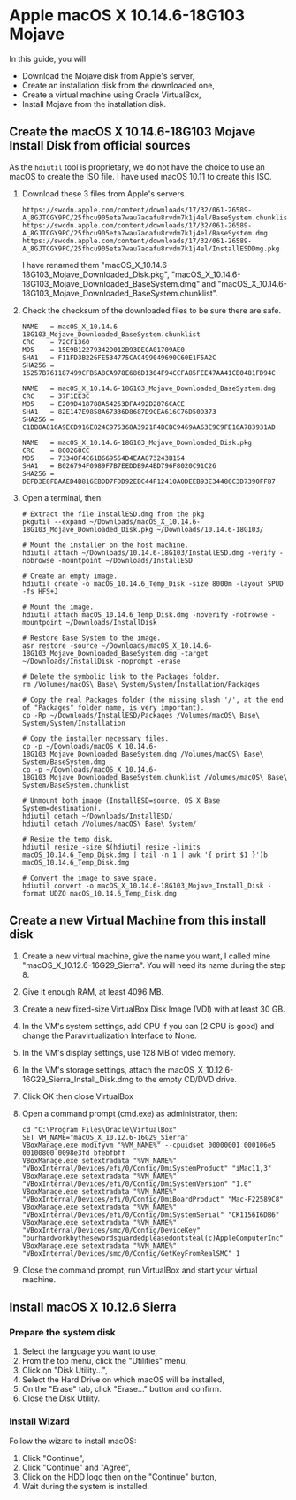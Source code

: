 # Apple macOS X 10.14.6-18G103 Mojave

In this guide, you will

-   Download the Mojave disk from Apple's server,
-   Create an installation disk from the downloaded one,
-   Create a virtual machine using Oracle VirtualBox,
-   Install Mojave from the installation disk.

## Create the macOS X 10.14.6-18G103 Mojave Install Disk from official sources

As the `hdiutil` tool is proprietary, we do not have the choice to use an macOS to create the ISO file. I have used macOS 10.11 to create this ISO.

1.  Download these 3 files from Apple's servers.

        https://swcdn.apple.com/content/downloads/17/32/061-26589-A_8GJTCGY9PC/25fhcu905eta7wau7aoafu8rvdm7k1j4el/BaseSystem.chunklist
        https://swcdn.apple.com/content/downloads/17/32/061-26589-A_8GJTCGY9PC/25fhcu905eta7wau7aoafu8rvdm7k1j4el/BaseSystem.dmg
        https://swcdn.apple.com/content/downloads/17/32/061-26589-A_8GJTCGY9PC/25fhcu905eta7wau7aoafu8rvdm7k1j4el/InstallESDDmg.pkg

    I have renamed them "macOS_X_10.14.6-18G103_Mojave_Downloaded_Disk.pkg", "macOS_X_10.14.6-18G103_Mojave_Downloaded_BaseSystem.dmg" and "macOS_X_10.14.6-18G103_Mojave_Downloaded_BaseSystem.chunklist".

2.  Check the checksum of the downloaded files to be sure there are safe.

        NAME   = macOS_X_10.14.6-18G103_Mojave_Downloaded_BaseSystem.chunklist
        CRC    = 72CF1360
        MD5    = 15E9B12279342D012B93DECA01709AE0
        SHA1   = F11FD3B226FE534775CAC499049690C60E1F5A2C
        SHA256 = 15257B761187499CFB5A8CA978E686D1304F94CCFA85FEE47AA41CB0481FD94C
        
        NAME   = macOS_X_10.14.6-18G103_Mojave_Downloaded_BaseSystem.dmg
        CRC    = 37F1EE3C
        MD5    = E209D418788A54253DFA492D2076CACE
        SHA1   = 82E147E9858A67336D8687D9CEA616C76D50D373
        SHA256 = C1BB8A816A9ECD916E824C975368A3921F4BCBC9469AA63E9C9FE10A783931AD

        NAME   = macOS_X_10.14.6-18G103_Mojave_Downloaded_Disk.pkg
        CRC    = 800268CC
        MD5    = 73340F4C61B669554D4EAA873243B154
        SHA1   = B026794F0989F7B7EEDDB9A4BD796F8020C91C26
        SHA256 = DEFD3E8FDAAED4B816EBDD7FDD92EBC44F12410A0DEEB93E34486C3D7390FFB7

3.  Open a terminal, then: 

        # Extract the file InstallESD.dmg from the pkg
        pkgutil --expand ~/Downloads/macOS_X_10.14.6-18G103_Mojave_Downloaded_Disk.pkg ~/Downloads/10.14.6-18G103/
        
        # Mount the installer on the host machine.
        hdiutil attach ~/Downloads/10.14.6-18G103/InstallESD.dmg -verify -nobrowse -mountpoint ~/Downloads/InstallESD
        
        # Create an empty image.
        hdiutil create -o macOS_10.14.6_Temp_Disk -size 8000m -layout SPUD -fs HFS+J
        
        # Mount the image.
        hdiutil attach macOS_10.14.6_Temp_Disk.dmg -noverify -nobrowse -mountpoint ~/Downloads/InstallDisk
        
        # Restore Base System to the image.
        asr restore -source ~/Downloads/macOS_X_10.14.6-18G103_Mojave_Downloaded_BaseSystem.dmg -target ~/Downloads/InstallDisk -noprompt -erase
        
        # Delete the symbolic link to the Packages folder.
        rm /Volumes/macOS\ Base\ System/System/Installation/Packages
        
        # Copy the real Packages folder (the missing slash '/', at the end of "Packages" folder name, is very important).
        cp -Rp ~/Downloads/InstallESD/Packages /Volumes/macOS\ Base\ System/System/Installation
        
        # Copy the installer necessary files.
        cp -p ~/Downloads/macOS_X_10.14.6-18G103_Mojave_Downloaded_BaseSystem.dmg /Volumes/macOS\ Base\ System/BaseSystem.dmg
        cp -p ~/Downloads/macOS_X_10.14.6-18G103_Mojave_Downloaded_BaseSystem.chunklist /Volumes/macOS\ Base\ System/BaseSystem.chunklist
        
        # Unmount both image (InstallESD=source, OS X Base System=destination).
        hdiutil detach ~/Downloads/InstallESD/
        hdiutil detach /Volumes/macOS\ Base\ System/
        
        # Resize the temp disk.
        hdiutil resize -size $(hdiutil resize -limits macOS_10.14.6_Temp_Disk.dmg | tail -n 1 | awk '{ print $1 }')b macOS_10.14.6_Temp_Disk.dmg
        
        # Convert the image to save space.
        hdiutil convert -o macOS_X_10.14.6-18G103_Mojave_Install_Disk -format UDZO macOS_10.14.6_Temp_Disk.dmg










## Create a new Virtual Machine from this install disk

1.  Create a new virtual machine, give the name you want, I called mine "macOS_X_10.12.6-16G29_Sierra".
   You will need its name during the step 8.

2.  Give it enough RAM, at least 4096 MB.

3.  Create a new fixed-size VirtualBox Disk Image (VDI) with at least 30 GB.

4.  In the VM's system settings, add CPU if you can (2 CPU is good) and change the Paravirtualization Interface to None.

5.  In the VM's display settings, use 128 MB of video memory.

6.  In the VM's storage settings, attach the macOS_X_10.12.6-16G29_Sierra_Install_Disk.dmg to the empty CD/DVD drive.

7.  Click OK then close VirtualBox

8.  Open a command prompt (cmd.exe) as administrator, then:

        cd "C:\Program Files\Oracle\VirtualBox"
        SET VM_NAME="macOS_X_10.12.6-16G29_Sierra"
        VBoxManage.exe modifyvm "%VM_NAME%" --cpuidset 00000001 000106e5 00100800 0098e3fd bfebfbff
        VBoxManage.exe setextradata "%VM_NAME%" "VBoxInternal/Devices/efi/0/Config/DmiSystemProduct" "iMac11,3"
        VBoxManage.exe setextradata "%VM_NAME%" "VBoxInternal/Devices/efi/0/Config/DmiSystemVersion" "1.0"
        VBoxManage.exe setextradata "%VM_NAME%" "VBoxInternal/Devices/efi/0/Config/DmiBoardProduct" "Mac-F22589C8"
        VBoxManage.exe setextradata "%VM_NAME%" "VBoxInternal/Devices/efi/0/Config/DmiSystemSerial" "CK1156I6DB6"
        VBoxManage.exe setextradata "%VM_NAME%" "VBoxInternal/Devices/smc/0/Config/DeviceKey" "ourhardworkbythesewordsguardedpleasedontsteal(c)AppleComputerInc"
        VBoxManage.exe setextradata "%VM_NAME%" "VBoxInternal/Devices/smc/0/Config/GetKeyFromRealSMC" 1

9.  Close the command prompt, run VirtualBox and start your virtual machine.

## Install macOS X 10.12.6 Sierra

### Prepare the system disk

1.  Select the language you want to use,
2.  From the top menu, click the "Utilities" menu,
3.  Click on "Disk Utility...",
4.  Select the Hard Drive on which macOS will be installed,
5.  On the "Erase" tab, click "Erase..." button and confirm.
6.  Close the Disk Utility.

### Install Wizard

Follow the wizard to install macOS:

1.  Click "Continue",
2.  Click "Continue" and "Agree",
3.  Click on the HDD logo then on the "Continue" button,
4.  Wait during the system is installed.

